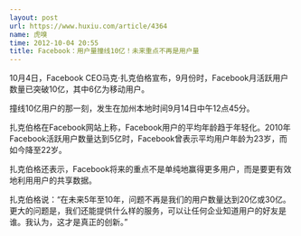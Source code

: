 ```yaml
---
layout: post
url: https://www.huxiu.com/article/4364
name: 虎嗅
time: 2012-10-04 20:55
title: Facebook：用户量撞线10亿！未来重点不再是用户量
---
```

10月4日，Facebook CEO马克·扎克伯格宣布，9月份时，Facebook月活跃用户数量已突破10亿，其中6亿为移动用户。

撞线10亿用户的那一刻，发生在加州本地时间9月14日中午12点45分。

扎克伯格在Facebook网站上称，Facebook用户的平均年龄趋于年轻化。2010年Facebook活跃用户数量达到5亿时，Facebook曾表示平均用户年龄为23岁，而如今降至22岁。

扎克伯格还表示，Facebook将来的重点不是单纯地赢得更多用户，而是要更有效地利用用户的共享数据。

扎克伯格说：“在未来5年至10年，问题不再是我们的用户数量达到20亿或30亿。更大的问题是，我们还能提供什么样的服务，可以让任何企业知道用户的好友是谁。我认为，这才是真正的创新。”

